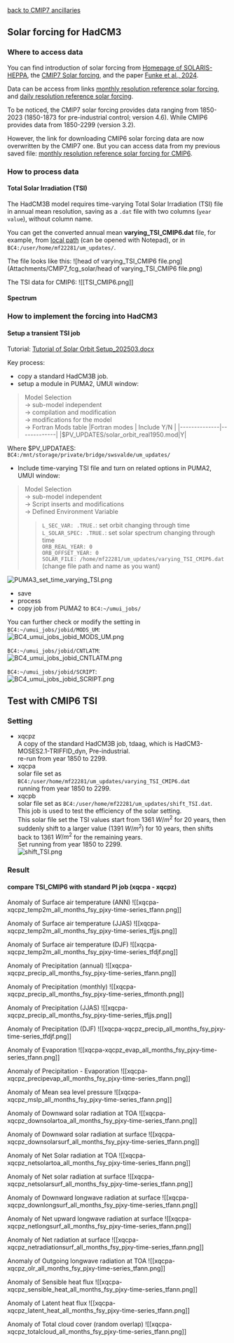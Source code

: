 [back to CMIP7 ancillaries](CMIP7_ancillaries.md)

## Solar forcing for HadCM3

### Where to access data
You can find introduction of solar forcing from [Homepage of SOLARIS-HEPPA](https://www.solarisheppa.kit.edu/index.php), the [CMIP7 Solar forcing](https://www.solarisheppa.kit.edu/75.php), and the paper [Funke et al., 2024](https://gmd.copernicus.org/articles/17/1217/2024/).

Data can be access from links [monthly resolution reference solar forcing](https://cloud.iaa.es/index.php/s/n7cacmRBjk5Gb8f), and [daily resolution reference solar forcing](https://cloud.iaa.es/index.php/s/nJFTPcnFwZ3smTo).


To be noticed, the CMIP7 solar forcing provides data ranging from 1850-2023 (1850-1873 for pre-industrial control; version 4.6). While CMIP6 provides data from 1850-2299 (version 3.2).

However, the link for downloading CMIP6 solar forcing data are now overwritten by the CMIP7 one. But you can access data from my previous saved file: [monthly resolution reference solar forcing for CMIP6](Attachments/CMIP7_fcg_solar/solarforcing-ref-mon_input4MIPs_solar_CMIP_SOLARIS-HEPPA-3-2_gn_18500101-22991231.nc).

### How to process data

#### Total Solar Irradiation (TSI)
The HadCM3B model requires time-varying Total Solar Irradiation (TSI) file in annual mean resolution, saving as a `.dat` file with two columns (`year value`), without column name.

You can get the converted annual mean **varying_TSI_CMIP6.dat** file, for example, from [local path](Attachments/CMIP7_fcg_solar/varying_TSI_CMIP6.dat) (can be opened with Notepad), or in `BC4:/user/home/mf22281/um_updates/`.

The file looks like this:
![head of varying_TSI_CMIP6 file.png](Attachments/CMIP7_fcg_solar/head of varying_TSI_CMIP6 file.png)

The TSI data for CMIP6:
![[TSI_CMIP6.png]]

#### Spectrum

### How to implement the forcing into HadCM3

#### Setup a transient TSI job
Tutorial: [Tutorial of Solar Orbit Setup_202503.docx](<Attachments/CMIP7_fcg_solar/Tutorial of Solar Orbit Setup_202503.docx>)


Key process:
- copy a standard HadCM3B job. 
- setup a module in PUMA2, UMUI window:



> Model Selection  
-> sub-model independent  
-> compilation and modification  
-> modifications for the model  
-> Fortran Mods table
> |Fortran modes | Include Y/N |
> |--------------|-------------|
> |$PV_UPDATES/solar_orbit_real1950.mod|Y|


Where $PV_UPDATAES: `BC4:/mnt/storage/private/bridge/swsvalde/um_updates/`

- Include time-varying TSI file and turn on related options in PUMA2, UMUI window:
> Model Selection  
-> sub-model independent  
-> Script inserts and modifications  
-> Defined Environment Variable  
>> `L_SEC_VAR: .TRUE.`: set orbit changing through time  
>> `L_SOLAR_SPEC: .TRUE.`: set solar spectrum changing through time  
>> `ORB_REAL_YEAR: 0`  
>> `ORB_OFFSET_YEAR: 0`  
>> `SOLAR_FILE: /home/mf22281/um_updates/varying_TSI_CMIP6.dat` (change file path and name as you want)

![PUMA3_set_time_varying_TSI.png](Attachments/CMIP7_fcg_solar/PUMA3_set_time_varying_TSI.png)

- save
- process
- copy job from PUMA2 to `BC4:~/umui_jobs/`

You can further check or modify the setting in
`BC4:~/umui_jobs/jobid/MODS_UM`:  
![BC4_umui_jobs_jobid_MODS_UM.png](Attachments/CMIP7_fcg_solar/BC4_umui_jobs_jobid_MODS_UM.png)

`BC4:~/umui_jobs/jobid/CNTLATM`:  
![BC4_umui_jobs_jobid_CNTLATM.png](Attachments/CMIP7_fcg_solar/BC4_umui_jobs_jobid_CNTLATM.png)

`BC4:~/umui_jobs/jobid/SCRIPT`:  
![BC4_umui_jobs_jobid_SCRIPT.png](Attachments/CMIP7_fcg_solar/BC4_umui_jobs_jobid_SCRIPT.png)


## Test with CMIP6 TSI
### Setting
- xqcpz  
	A copy of the standard HadCM3B job, tdaag, which is HadCM3-MOSES2.1-TRIFFID_dyn, Pre-industrial.  
	re-run from year 1850 to 2299.
- xqcpa  
	solar file set as `BC4:/user/home/mf22281/um_updates/varying_TSI_CMIP6.dat`  
	running from year 1850 to 2299.
- xqcpb  
	solar file set as `BC4:/user/home/mf22281/um_updates/shift_TSI.dat`.  
        This job is used to test the efficiency of the solar setting.    
	This solar file set the TSI values start from 1361 $W/m^{2}$ for 20 years, then suddenly shift to a larger value (1391 $W/m^{2}$) for 10 years, then shifts back to 1361 $W/m^{2}$ for the remaining years.  
	Set running from year 1850 to 2299.  
	![shift_TSI.png](Attachments/CMIP7_fcg_solar/shift_TSI.png)



### Result
#### compare TSI_CMIP6 with standard PI job (xqcpa - xqcpz)

Anomaly of Surface air temperature (ANN)
![[xqcpa-xqcpz_temp2m_all_months_fsy_pjxy-time-series_tfann.png]]

Anomaly of Surface air temperature (JJAS)
![[xqcpa-xqcpz_temp2m_all_months_fsy_pjxy-time-series_tfjjs.png]]

Anomaly of Surface air temperature (DJF)
![[xqcpa-xqcpz_temp2m_all_months_fsy_pjxy-time-series_tfdjf.png]]


Anomaly of Precipitation (annual)
![[xqcpa-xqcpz_precip_all_months_fsy_pjxy-time-series_tfann.png]]

Anomaly of Precipitation (monthly)
![[xqcpa-xqcpz_precip_all_months_fsy_pjxy-time-series_tfmonth.png]]

Anomaly of Precipitation (JJAS)
![[xqcpa-xqcpz_precip_all_months_fsy_pjxy-time-series_tfjjs.png]]

Anomaly of Precipitation (DJF)
![[xqcpa-xqcpz_precip_all_months_fsy_pjxy-time-series_tfdjf.png]]

Anomaly of Evaporation
![[xqcpa-xqcpz_evap_all_months_fsy_pjxy-time-series_tfann.png]]


Anomaly of Precipitation - Evaporation
![[xqcpa-xqcpz_precipevap_all_months_fsy_pjxy-time-series_tfann.png]]

Anomaly of Mean sea level pressure
![[xqcpa-xqcpz_mslp_all_months_fsy_pjxy-time-series_tfann.png]]

Anomaly of Downward solar radiation at TOA
![[xqcpa-xqcpz_downsolartoa_all_months_fsy_pjxy-time-series_tfann.png]]

Anomaly of Downward solar radiation at surface
![[xqcpa-xqcpz_downsolarsurf_all_months_fsy_pjxy-time-series_tfann.png]]

Anomaly of Net Solar radiation at TOA
![[xqcpa-xqcpz_netsolartoa_all_months_fsy_pjxy-time-series_tfann.png]]

Anomaly of Net solar radiation at surface
![[xqcpa-xqcpz_netsolarsurf_all_months_fsy_pjxy-time-series_tfann.png]]



Anomaly of Downward longwave radiation at surface
![[xqcpa-xqcpz_downlongsurf_all_months_fsy_pjxy-time-series_tfann.png]]

Anomaly of Net upward longwave radiation at surface
![[xqcpa-xqcpz_netlongsurf_all_months_fsy_pjxy-time-series_tfann.png]]

Anomaly of Net radiation at surface
![[xqcpa-xqcpz_netradiationsurf_all_months_fsy_pjxy-time-series_tfann.png]]

Anomaly of Outgoing longwave radiation at TOA
![[xqcpa-xqcpz_olr_all_months_fsy_pjxy-time-series_tfann.png]]

Anomaly of Sensible heat flux
![[xqcpa-xqcpz_sensible_heat_all_months_fsy_pjxy-time-series_tfann.png]]

Anomaly of Latent heat flux
![[xqcpa-xqcpz_latent_heat_all_months_fsy_pjxy-time-series_tfann.png]]

Anomaly of Total cloud cover (random overlap)
![[xqcpa-xqcpz_totalcloud_all_months_fsy_pjxy-time-series_tfann.png]]
